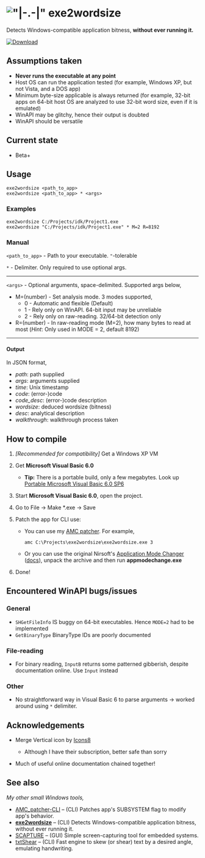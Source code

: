 # !["|-.-|"](icons8-merge-vertical-64.png) exe2wordsize
Detects Windows-compatible application bitness, **without ever running it.**

[![Download](https://img.shields.io/badge/download-success?style=for-the-badge&logo=github&logoColor=white)](https://github.com/TAbdiukov/exe2wordsize/releases/download/1.40/exe2wordsize.exe)

## Assumptions taken
* **Never runs the executable at any point**
* Host OS can run the application tested (for example, Windows XP, but not Vista, and a DOS app)
* Minimum byte-size applicable is always returned (for example, 32-bit apps on 64-bit host OS are analyzed to use 32-bit word size, even if it is emulated)
* WinAPI may be glitchy, hence their output is doubted
* WinAPI should be versatile

## Current state
* Beta+


## Usage
```
exe2wordsize <path_to_app>
exe2wordsize <path_to_app> * <args>
```

### Examples
```
exe2wordsize C:/Projects/idk/Project1.exe
exe2wordsize "C:/Projects/idk/Project1.exe" * M=2 R=8192
```

### Manual
`<path_to_app>` - Path to your executable. `"`-tolerable

`*` - Delimiter. Only required to use optional args.

----

`<args>` - Optional arguments, space-delimited. Supported args below,
* M=(number) - Set analysis mode. 3 modes supported,
	* 0 - Automatic and flexible (Default)
	* 1 - Rely only on WinAPI. 64-bit input may be unreliable
	* 2 - Rely only on raw-reading. 32/64-bit detection only
* R=(number) - In raw-reading mode (M=2), how many bytes to read at most
(*Hint*: Only used in MODE = 2, default 8192)

----

#### Output

In JSON format,

* *path*: path supplied
* *args*: arguments supplied
* *time*: Unix timestamp
* *code*: (error-)code
* *code_desc*: (error-)code description
* *wordsize*: deduced wordsize (bitness)
* *desc*: analytical description
* *walkthrough*: walkthrough process taken

## How to compile
1. *[Recommended for compatibility]* Get a Windows XP VM
2. Get **Microsoft Visual Basic 6.0** 

	* **Tip:** There is a portable build, only a few megabytes. Look up <ins>Portable Microsoft Visual Basic 6.0 SP6</ins>

3. Start **Microsoft Visual Basic 6.0**, open the project.
4. Go to File → Make *.exe → Save
5. Patch the app for CLI use:
	* You can use my [AMC patcher](https://github.com/TAbdiukov/AMC_patcher-CLI). For example,

		```
		amc C:\Projects\exe2wordsize\exe2wordsize.exe 3
		```
		
	* Or you can use the original Nirsoft's [Application Mode Changer](http://www.nirsoft.net/vb/console.zip) ([docs](http://www.nirsoft.net/vb/console.html)), unpack the archive and then run **appmodechange.exe**

6. Done!

## Encountered WinAPI bugs/issues
### General
* `SHGetFileInfo` IS buggy on 64-bit executables. Hence `MODE=2` had to be implemented
* `GetBinaryType` BinaryType IDs are poorly documented

### File-reading
* For binary reading, `InputB` returns some patterned gibberish, despite documentation online. Use `Input` instead

### Other
* No straightforward way in Visual Basic 6 to parse arguments → worked around using `*` delimiter.

## Acknowledgements

* Merge Vertical icon by [Icons8](https://icons8.com)
    * Although I have their subscription, better safe than sorry

* Much of useful online documentation chained together!

## See also
*My other small Windows tools,*  

* [AMC_patcher-CLI](https://github.com/TAbdiukov/AMC_patcher-CLI) – (CLI) Patches app's SUBSYSTEM flag to modify app's behavior.
* **<ins>exe2wordsize</ins>** – (CLI) Detects Windows-compatible application bitness, without ever running it.
* [SCAPTURE](https://github.com/TAbdiukov/SCAPTURE) – (GUI) Simple screen-capturing tool for embedded systems.
* [txtShear](https://github.com/TAbdiukov/txtShear) – (CLI) Fast engine to skew (or shear) text by a desired angle, emulating handwriting.
